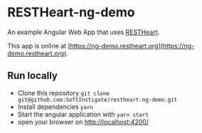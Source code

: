 # RESTHeart-ng-demo

An example Angular Web App that uses [RESTHeart](https://restheart.org).

This app is online at [https://ng-demo.restheart.org](https://ng-demo.restheart.org).

## Run locally

- Clone this repository `git clone git@github.com:SoftInstigate/restheart-ng-demo.git`
- Install dependencies `yarn`
- Start the angular application with `yarn start`
- open your browser on [http://localhost:4200/](http://localhost:4200/)